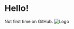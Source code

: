 # Hello!

Not first time on GitHub.
![Logo](https://raw.githubusercontent.com/jxbej/index.md/main/Images/3683.webp)